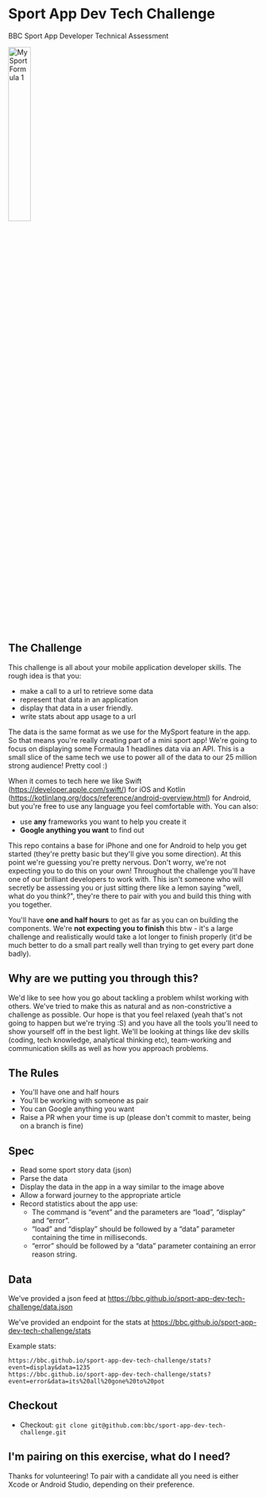 # Sport App Dev Tech Challenge
BBC Sport App Developer Technical Assessment

<img src="https://github.com/bbc/sport-app-dev-tech-challenge/blob/master/resources/IMG_4209.PNG" alt="MySport Formula 1" width="30%">

## The Challenge

This challenge is all about your mobile application developer skills. The rough idea is that you:

* make a call to a url to retrieve some data
* represent that data in an application
* display that data in a user friendly.
* write stats about app usage to a url

The data is the same format as we use for the MySport feature in the app. So that means you're really creating part of a mini sport app! We're going to focus on displaying some Formaula 1 headlines data via an API. This is a small slice of the same tech we use to power all of the data to our 25 million strong audience! Pretty cool :)

When it comes to tech here we like Swift (https://developer.apple.com/swift/) for iOS and Kotlin (https://kotlinlang.org/docs/reference/android-overview.html) for Android, but you're free to use any language you feel comfortable with. You can also:

* use **any** frameworks you want to help you create it
* **Google anything you want** to find out

This repo contains a base for iPhone and one for Android to help you get started (they're pretty basic but they'll give you some direction). At this point we're guessing you're pretty nervous. Don't worry, we're not expecting you to do this on your own! Throughout the challenge you'll have one of our brilliant developers to work with. This isn't someone who will secretly be assessing you or just sitting there like a lemon saying "well, what do you think?", they're there to pair with you and build this thing with you together.

You'll have **one and half hours** to get as far as you can on building the components. We're **not expecting you to finish** this btw - it's a large challenge and realistically would take a lot longer to finish properly (it'd be much better to do a small part really well than trying to get every part done badly).

## Why are we putting you through this?

We'd like to see how you go about tackling a problem whilst working with others. We've tried to make this as natural and as non-constrictive a challenge as possible. Our hope is that you feel relaxed (yeah that's not going to happen but we're trying :S) and you have all the tools you'll need to show yourself off in the best light. We'll be looking at things like dev skills (coding, tech knowledge, analytical thinking etc), team-working and communication skills as well as how you approach problems.

## The Rules
* You'll have one and half hours
* You'll be working with someone as pair
* You can Google anything you want
* Raise a PR when your time is up (please don't commit to master, being on a branch is fine)

## Spec
* Read some sport story data (json)
* Parse the data
* Display the data in the app in a way similar to the image above
* Allow a forward journey to the appropriate article
* Record statistics about the app use:
  * The command is “event” and the parameters are “load”, “display” and “error”.
  * “load” and “display” should be followed by a “data” parameter containing the time in milliseconds.
  * “error” should be followed by a “data” parameter containing an error reason string.


## Data
We've provided a json feed at https://bbc.github.io/sport-app-dev-tech-challenge/data.json

We've provided an endpoint for the stats at https://bbc.github.io/sport-app-dev-tech-challenge/stats

  Example stats:

    https://bbc.github.io/sport-app-dev-tech-challenge/stats?event=display&data=1235
    https://bbc.github.io/sport-app-dev-tech-challenge/stats?event=error&data=its%20all%20gone%20to%20pot

## Checkout
* Checkout: `git clone git@github.com:bbc/sport-app-dev-tech-challenge.git`

## I'm pairing on this exercise, what do I need?
Thanks for volunteering! To pair with a candidate all you need is either Xcode or Android Studio, depending on their preference.
